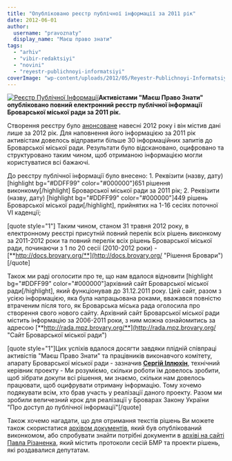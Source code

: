 ```yaml
---
title: "Опубліковано реєстр публічної інформації за 2011 рік"
date: 2012-06-01
author: 
  username: "pravoznaty"
  display_name: "Маєш право знати"
tags: 
  - "arhiv"
  - "vibir-redaktsiyi"
  - "novini"
  - "reyestr-publichnoyi-informatsiyi"
coverImage: "wp-content/uploads/2012/05/Reyestr-Publichnoyi-Informatsiyi.jpg"
---
```


[![](https://mpz.brovary.org/wp-content/uploads/2012/05/Reyestr-Publichnoyi-Informatsiyi.jpg "Реєстр Публічної Інформації")](https://mpz.brovary.org/wp-content/uploads/2012/05/Reyestr-Publichnoyi-Informatsiyi.jpg)**Активістами "Маєш Право Знати" опубліковано повний електронний реєстр публічної інформації Броварської міської ради за 2011 рік.**

Створення реєстру було [анонсоване](https://mpz.brovary.org/stvoreno-gromadskiy-reyestr-publichnoyi-informatsiyi-brovarskoyi-miskoyi-radi/ "Рішення Броварської міської ради") навесні 2012 року і він містив дані лише за 2012 рік. Для наповнення його інформацією за 2011 рік активістам довелось відправити більше 30 інформаційних запитів до Броварської міської ради. Результати було відскановано, оцифровано та структуровано таким чином, щоб отриманою інформацією могли користуватися всі бажаючі.

До реєстру публічної інформації було внесено: 1. Реквізити (назву, дату) \[highlight bg="#DDFF99" color="#000000"\]651 рішення виконкому\[/highlight\] Броварської міської ради за 2011 рік; 2. Реквізити (назву, дату) \[highlight bg="#DDFF99" color="#000000"\]449 рішень Броварської міської ради\[/highlight\], прийнятих на 1-16 сесіях поточної VI каденції;

\[quote style="1"\] Таким чином, станом 31 травня 2012 року, в електронному реєстрі присутній повний перелік всіх рішень виконкому за 2011-2012 роки та повний перелік всіх рішень Броварської міської ради, починаючи з 1 по 20 сесії (2010-2012 роки) - [**http://docs.brovary.org/**](http://docs.brovary.org/ "Рішення Бровари") \[/quote\]

Також ми раді оголосити про те, що нам вдалося відновити \[highlight bg="#DDFF99" color="#000000"\]архівний сайт Броварської міської ради\[/highlight\], який функціонував до 31.12.2011 року. Цей сайт, разом з усією інформацією, яка була напрацьована роками, вважався повністю втраченим після того, як Броварська міська рада оголосила про створення свого нового сайту. Архівний сайт Броварської міської ради містить інформацію за 2006-2011 роки, з ним можна ознайомитись за адресою [**http://rada.mpz.brovary.org/**](http://rada.mpz.brovary.org/ "Сайт Броварської міської ради")

\[quote style="1"\]Цих успіхів вдалося досягти завдяки плідній співпраці активістів "Маєш Право Знати" та працівників виконавчого комітету, апарату Броварської міської ради - зазначив [**Сергій Іллюхін**](https://mpz.brovary.org/author/sergilliukhin/ "Сергій Іллюхін"), технічний керівник проекту - Ми розуміємо, скільки роботи їм довелось зробити, щоб зібрати докупи всі рішення, ми знаємо, скільки нам довелось працювати, щоб оцифрувати отриману інформацію. Тому хочемо подякувати всім, хто брав участь у реалізації даного проекту. Разом ми зробили величезний крок для реалізації у Броварах Закону України "Про доступ до публічної інформації"\[/quote\]

Також хочемо нагадати, що для отримання текстів рішень Ви можете також скористатися [архівом документів](https://docs.google.com/open?id=0BxE2NQlPHqm_MTBiYmEwYmYtODhlYi00NzI3LWJmNTktZmVhMDljODVkODg0 "Архів документів"), який був опублікований виконкомом, або спробувати знайти потрібні документи в [архіві на сайті Павла Різаненка](http://rizanenko.org/dokumenty-2 "Архів Різаненко"), який містить протоколи сесій БМР та проекти рішень, які роздавалися депутатам.
